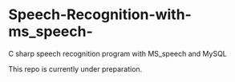 # Speech-Recognition-with-ms_speech-
C sharp speech recognition program with MS_speech and MySQL

This repo is currently under preparation.
